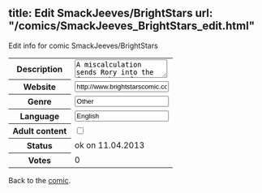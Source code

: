 title: Edit SmackJeeves/BrightStars
url: "/comics/SmackJeeves_BrightStars_edit.html"
---
Edit info for comic SmackJeeves/BrightStars

<form name="comic" action="http://gaepostmail.appengine.com/comic" name="post">
<table class="comicinfo">
<tr>
<th>Description</th><td><textarea name="description">A miscalculation sends Rory into the far reaches of outerspace. WARNING: May contain violence, language, and human-alien relationships.</textarea></td>
</tr>
<tr>
<th>Website</th><td><input type="text" name="url" value="http://www.brightstarscomic.com/comics/"/></td>
</tr>
<tr>
<th>Genre</th><td><input type="text" name="genre" value="Other"/></td>
</tr>
<tr>
<th>Language</th><td><input type="text" name="language" value="English"/></td>
</tr>
<tr>
<th>Adult content</th><td><input type="checkbox" name="adult" value="adult" /></td>
</tr>
<tr>
<th>Status</th><td>ok on 11.04.2013</td>
</tr>
<tr>
<th>Votes</th><td>0</div></td>
</tr>
</table>
</form>

Back to the [comic](/comics/SmackJeeves_BrightStars.html).
